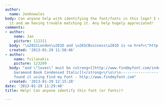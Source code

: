 ```yaml
---
author:
  name: JenKnowles
body: Can anyone help with identifying the font/fonts in this logo? I need to recreate
  it and am having trouble matching it. Any help hugely appreciated!
comments:
- author:
    name: Jan
    picture: 112311
  body: "\u201CLondon\u201D and \u201CBusiness\u201D is <a href=\"http://www.myfonts.com/fonts/adobe/utopia/\">Utopia</a>."
  created: '2013-01-29 11:58:46'
- author:
    name: fvilanakis
    picture: 123289
  body: "and \"loves\" must be <strong>[[http://www.findmyfont.com/index.php/fonts/font-preview?fset=ITC&ffam=ITC%20Garamond%20LT%20Book%20Condensed%20-%20Italic&fid=af6e0d7f5fc8e6653ca32d53c21c87cd&fsize=60&text=loves&fit=0|ITC
    Garamond Book Condensed Italic]]</strong>\r\n\r\n-----------------------------------------------\r\nI
    found it using Find my Font - http://www.findmyfont.com"
  created: '2013-01-29 12:15:28'
date: '2013-01-29 11:29:48'
title: Help! Can anyone identify this font (or fonts)?

---
```

